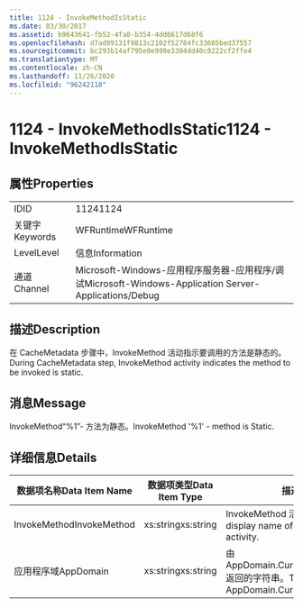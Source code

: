 ```yaml
---
title: 1124 - InvokeMethodIsStatic
ms.date: 03/30/2017
ms.assetid: b9643641-fb52-4fa8-b354-4dd6617d68f6
ms.openlocfilehash: d7ad99131f9813c2102f52784fc33605bed37557
ms.sourcegitcommit: bc293b14af795e0e999e3304dd40c0222cf2ffe4
ms.translationtype: MT
ms.contentlocale: zh-CN
ms.lasthandoff: 11/26/2020
ms.locfileid: "96242118"
---
```

# <a name="1124---invokemethodisstatic"></a><span data-ttu-id="2528d-102">1124 - InvokeMethodIsStatic</span><span class="sxs-lookup"><span data-stu-id="2528d-102">1124 - InvokeMethodIsStatic</span></span>

## <a name="properties"></a><span data-ttu-id="2528d-103">属性</span><span class="sxs-lookup"><span data-stu-id="2528d-103">Properties</span></span>  
  
|||  
|-|-|  
|<span data-ttu-id="2528d-104">ID</span><span class="sxs-lookup"><span data-stu-id="2528d-104">ID</span></span>|<span data-ttu-id="2528d-105">1124</span><span class="sxs-lookup"><span data-stu-id="2528d-105">1124</span></span>|  
|<span data-ttu-id="2528d-106">关键字</span><span class="sxs-lookup"><span data-stu-id="2528d-106">Keywords</span></span>|<span data-ttu-id="2528d-107">WFRuntime</span><span class="sxs-lookup"><span data-stu-id="2528d-107">WFRuntime</span></span>|  
|<span data-ttu-id="2528d-108">Level</span><span class="sxs-lookup"><span data-stu-id="2528d-108">Level</span></span>|<span data-ttu-id="2528d-109">信息</span><span class="sxs-lookup"><span data-stu-id="2528d-109">Information</span></span>|  
|<span data-ttu-id="2528d-110">通道</span><span class="sxs-lookup"><span data-stu-id="2528d-110">Channel</span></span>|<span data-ttu-id="2528d-111">Microsoft-Windows-应用程序服务器-应用程序/调试</span><span class="sxs-lookup"><span data-stu-id="2528d-111">Microsoft-Windows-Application Server-Applications/Debug</span></span>|  
  
## <a name="description"></a><span data-ttu-id="2528d-112">描述</span><span class="sxs-lookup"><span data-stu-id="2528d-112">Description</span></span>  

 <span data-ttu-id="2528d-113">在 CacheMetadata 步骤中，InvokeMethod 活动指示要调用的方法是静态的。</span><span class="sxs-lookup"><span data-stu-id="2528d-113">During CacheMetadata step, InvokeMethod activity indicates the method to be invoked is static.</span></span>  
  
## <a name="message"></a><span data-ttu-id="2528d-114">消息</span><span class="sxs-lookup"><span data-stu-id="2528d-114">Message</span></span>  

 <span data-ttu-id="2528d-115">InvokeMethod“%1”- 方法为静态。</span><span class="sxs-lookup"><span data-stu-id="2528d-115">InvokeMethod '%1' - method is Static.</span></span>  
  
## <a name="details"></a><span data-ttu-id="2528d-116">详细信息</span><span class="sxs-lookup"><span data-stu-id="2528d-116">Details</span></span>  
  
|<span data-ttu-id="2528d-117">数据项名称</span><span class="sxs-lookup"><span data-stu-id="2528d-117">Data Item Name</span></span>|<span data-ttu-id="2528d-118">数据项类型</span><span class="sxs-lookup"><span data-stu-id="2528d-118">Data Item Type</span></span>|<span data-ttu-id="2528d-119">描述</span><span class="sxs-lookup"><span data-stu-id="2528d-119">Description</span></span>|  
|--------------------|--------------------|-----------------|  
|<span data-ttu-id="2528d-120">InvokeMethod</span><span class="sxs-lookup"><span data-stu-id="2528d-120">InvokeMethod</span></span>|<span data-ttu-id="2528d-121">xs:string</span><span class="sxs-lookup"><span data-stu-id="2528d-121">xs:string</span></span>|<span data-ttu-id="2528d-122">InvokeMethod 活动的显示名称。</span><span class="sxs-lookup"><span data-stu-id="2528d-122">The display name of the InvokeMethod activity.</span></span>|  
|<span data-ttu-id="2528d-123">应用程序域</span><span class="sxs-lookup"><span data-stu-id="2528d-123">AppDomain</span></span>|<span data-ttu-id="2528d-124">xs:string</span><span class="sxs-lookup"><span data-stu-id="2528d-124">xs:string</span></span>|<span data-ttu-id="2528d-125">由 AppDomain.CurrentDomain.FriendlyName 返回的字符串。</span><span class="sxs-lookup"><span data-stu-id="2528d-125">The string returned by AppDomain.CurrentDomain.FriendlyName.</span></span>|
